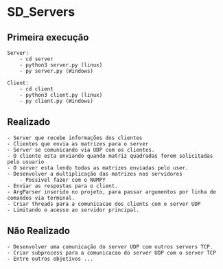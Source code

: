 # SD_Servers

## Primeira execução

    Server:
        - cd server
        - python3 server.py (linux)
        - py server.py (Windows)

    Client:
        - cd client
        - python3 client.py (linux)
        - py client.py (Windows)
## Realizado

    - Server que recebe informações dos clientes
    - Clientes que envia as matrizes para o server
    - Server se comunicando via UDP com os clientes.
    - O cliente esta enviando quando matriz quadradas forem solicitadas pelo usuario
    - O server esta lendo todas as matrizes enviadas pelo user.
    - Desenvolver a multiplicação das matrizes nos servidores
        - Possivel fazer com o NUMPY
    - Enviar as respostas para o client.
    - ArgParser inserido no projeto, para passar argumentos por linha de comandos via terminal.
    - Criar threads para a comunicacao dos clients com o server UDP
    - Limitando o acesso ao servidor principal.
    

## Não Realizado

    - Desenvolver uma comunicação do server UDP com outros servers TCP.
    - Criar subprocess para a comunicacao do server UDP com o server TCP
    - Entre outros objetivos ...